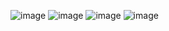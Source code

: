 ![image](https://github.com/monicasree2421/Task1/assets/116144161/386df210-60ec-4675-a5f3-efe168f7a0fa)
![image](https://github.com/monicasree2421/Task1/assets/116144161/5872a7cd-561d-481e-a91b-3d89f644686c)
![image](https://github.com/monicasree2421/Task1/assets/116144161/913e5514-1e85-4bf2-b9fb-3fc04d8afe8e)
![image](https://github.com/monicasree2421/Task1/assets/116144161/0ae88547-da66-49dd-a531-6b8cfd3895ea)
